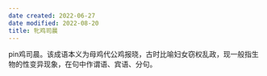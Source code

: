 ```yaml
---
date created: 2022-06-27
date modified: 2022-08-20
title: 牝鸡司晨
---
```


pin鸡司晨。该成语本义为母鸡代公鸡报晓，古时比喻妇女窃权乱政，现一般指生物的性变异现象，在句中作谓语、宾语、分句。
